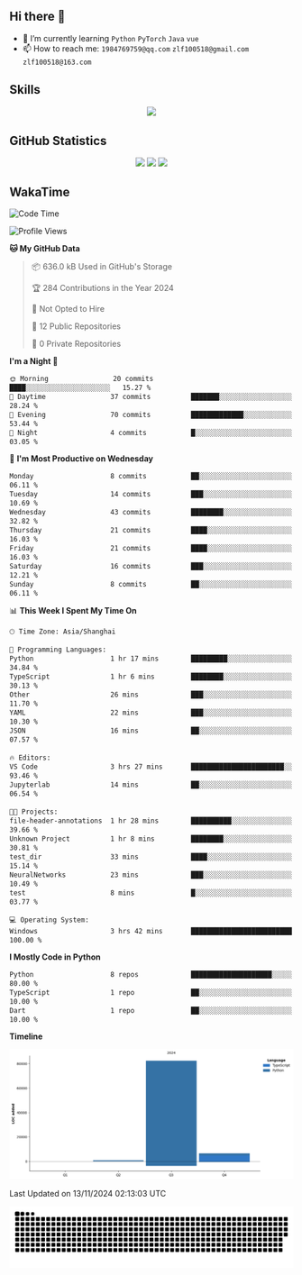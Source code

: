 ## Hi there 👋

- 🌱 I’m currently learning `Python` `PyTorch` `Java` `vue`
- 📫 How to reach me: `1984769759@qq.com` `zlf100518@gmail.com` `zlf100518@163.com`

## Skills
<div align="center"> <img src="https://skillicons.dev/icons?i=python,linux,git,github,html,css,js,ts" /> </div>

## GitHub Statistics

<div align="center">
  <img src="https://github-readme-stats.vercel.app/api?username=CloudSwordSage&show_icons=true&theme=tokyonight" />
  <img src="https://github-readme-stats.vercel.app/api/top-langs/?username=CloudSwordSage&show_icons=true&theme=tokyonight" />
  <img src="https://github-readme-activity-graph.vercel.app/graph?username=CloudSwordSage&theme=xcode" />
</div>

## WakaTime

<!--START_SECTION:waka-->
![Code Time](http://img.shields.io/badge/Code%20Time-196%20hrs-blue)

![Profile Views](http://img.shields.io/badge/Profile%20Views-0-blue)

**🐱 My GitHub Data** 

> 📦 636.0 kB Used in GitHub's Storage 
 > 
> 🏆 284 Contributions in the Year 2024
 > 
> 🚫 Not Opted to Hire
 > 
> 📜 12 Public Repositories 
 > 
> 🔑 0 Private Repositories 
 > 
**I'm a Night 🦉** 

```text
🌞 Morning                20 commits          ████░░░░░░░░░░░░░░░░░░░░░   15.27 % 
🌆 Daytime                37 commits          ███████░░░░░░░░░░░░░░░░░░   28.24 % 
🌃 Evening                70 commits          █████████████░░░░░░░░░░░░   53.44 % 
🌙 Night                  4 commits           █░░░░░░░░░░░░░░░░░░░░░░░░   03.05 % 
```
📅 **I'm Most Productive on Wednesday** 

```text
Monday                   8 commits           ██░░░░░░░░░░░░░░░░░░░░░░░   06.11 % 
Tuesday                  14 commits          ███░░░░░░░░░░░░░░░░░░░░░░   10.69 % 
Wednesday                43 commits          ████████░░░░░░░░░░░░░░░░░   32.82 % 
Thursday                 21 commits          ████░░░░░░░░░░░░░░░░░░░░░   16.03 % 
Friday                   21 commits          ████░░░░░░░░░░░░░░░░░░░░░   16.03 % 
Saturday                 16 commits          ███░░░░░░░░░░░░░░░░░░░░░░   12.21 % 
Sunday                   8 commits           ██░░░░░░░░░░░░░░░░░░░░░░░   06.11 % 
```


📊 **This Week I Spent My Time On** 

```text
🕑︎ Time Zone: Asia/Shanghai

💬 Programming Languages: 
Python                   1 hr 17 mins        █████████░░░░░░░░░░░░░░░░   34.84 % 
TypeScript               1 hr 6 mins         ████████░░░░░░░░░░░░░░░░░   30.13 % 
Other                    26 mins             ███░░░░░░░░░░░░░░░░░░░░░░   11.70 % 
YAML                     22 mins             ███░░░░░░░░░░░░░░░░░░░░░░   10.30 % 
JSON                     16 mins             ██░░░░░░░░░░░░░░░░░░░░░░░   07.57 % 

🔥 Editors: 
VS Code                  3 hrs 27 mins       ███████████████████████░░   93.46 % 
Jupyterlab               14 mins             ██░░░░░░░░░░░░░░░░░░░░░░░   06.54 % 

🐱‍💻 Projects: 
file-header-annotations  1 hr 28 mins        ██████████░░░░░░░░░░░░░░░   39.66 % 
Unknown Project          1 hr 8 mins         ████████░░░░░░░░░░░░░░░░░   30.81 % 
test_dir                 33 mins             ████░░░░░░░░░░░░░░░░░░░░░   15.14 % 
NeuralNetworks           23 mins             ███░░░░░░░░░░░░░░░░░░░░░░   10.49 % 
test                     8 mins              █░░░░░░░░░░░░░░░░░░░░░░░░   03.77 % 

💻 Operating System: 
Windows                  3 hrs 42 mins       █████████████████████████   100.00 % 
```

**I Mostly Code in Python** 

```text
Python                   8 repos             ████████████████████░░░░░   80.00 % 
TypeScript               1 repo              ██░░░░░░░░░░░░░░░░░░░░░░░   10.00 % 
Dart                     1 repo              ██░░░░░░░░░░░░░░░░░░░░░░░   10.00 % 
```



**Timeline**

![Lines of Code chart](https://raw.githubusercontent.com/CloudSwordSage/CloudSwordSage/main/assets/bar_graph.png)


 Last Updated on 13/11/2024 02:13:03 UTC
<!--END_SECTION:waka-->

<div align="center"><img src="./assets/github-snake-dark.svg" /></div>
